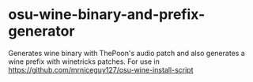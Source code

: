 # osu-wine-binary-and-prefix-generator
Generates wine binary with ThePoon's audio patch and also generates a wine prefix with winetricks patches. For use in https://github.com/mrniceguy127/osu-wine-install-script

